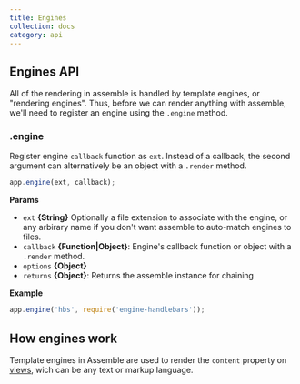 ```yaml
---
title: Engines
collection: docs
category: api
---
```


## Engines API

All of the rendering in assemble is handled by template engines, or "rendering engines". Thus, before we can render anything with assemble, we'll need to register an engine using the `.engine` method. 

### .engine

Register engine `callback` function as `ext`. Instead of a callback, the second argument can alternatively be an object with a `.render` method.

```js
app.engine(ext, callback);
```

**Params**

* `ext` **{String}** Optionally a file extension to associate with the engine, or any arbirary name if you don't want assemble to auto-match engines to files.
* `callback` **{Function|Object}**: Engine's callback function or object with a `.render` method.
* `options` **{Object}**
* `returns` **{Object}**: Returns the assemble instance for chaining

**Example**

```js
app.engine('hbs', require('engine-handlebars'));
```

## How engines work

Template engines in Assemble are used to render the `content` property on [views](/api/views.md), wich can be any text or markup language.
